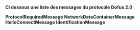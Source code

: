 
<b>Ci dessous une liste des messages du protocole Dofus 2.0<b>


ProtocolRequiredMessage
NetworkDataContainerMessage
HelloConnectMessage
IdentificationMessage

